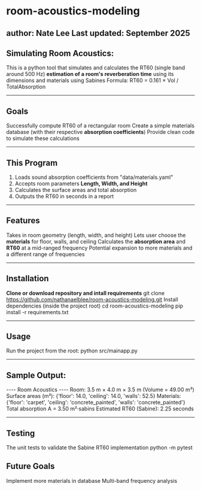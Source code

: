 # room-acoustics-modeling
author: Nate Lee
Last updated: September 2025
---

## Simulating Room Acoustics:
This is a python tool that simulates and calculates the RT60 (single band around 500 Hz) **estimation of a room's reverberation time** using its dimensions and materials using Sabines Formula:
RT60 = 0.161 × Vol / TotalAbsorption

---

## Goals
Successfully compute RT60 of a rectangular room
Create a simple materials database (with their respective **absorption coefficients**)
Provide clean code to simulate these calculations

---

## This Program
1. Loads sound absorption coefficients from "data/materials.yaml"
2. Accepts room parameters **Length, Width, and Height**
3. Calculates the surface areas and total absorption 
4. Outputs the RT60 in seconds in a report

---

## Features
Takes in room geometry (length, width, and height)
Lets user choose the **materials** for floor, walls, and ceiling
Calculates the **absorption area** and **RT60** at a mid-ranged frequency
Potential expansion to more materials and a different range of frequencies

---

## Installation
**Clone or download repository and intall requirements**
git clone https://github.com/nathanaelblee/room-acoustics-modeling.git
Install dependencies (inside the project root)
cd room-acoustics-modeling
pip install -r requirements.txt

---

## Usage
Run the project from the root:
python src/mainapp.py

---

## Sample Output:
---- Room Acoustics ----
Room: 3.5 m × 4.0 m × 3.5 m  (Volume = 49.00 m³)
Surface areas (m²): {'floor': 14.0, 'ceiling': 14.0, 'walls': 52.5}
Materials: {'floor': 'carpet', 'ceiling': 'concrete_painted', 'walls': 'concrete_painted'}
Total absorption A = 3.50 m²·sabins
Estimated RT60 (Sabine): 2.25 seconds

---

## Testing
The unit tests to validate the Sabine RT60 implementation
python -m pytest

## Future Goals
Implement more materials in database
Multi-band frequency analysis



